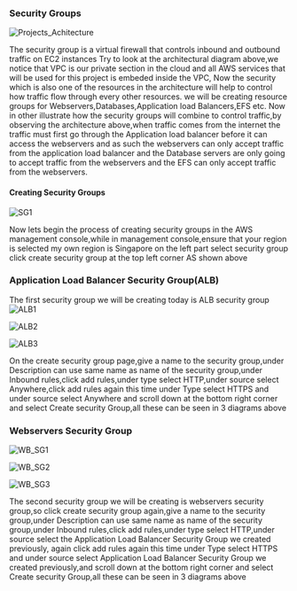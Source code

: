 ### Security Groups
![Projects_Achitecture](https://github.com/AdventureLouis/Host-a-wordpress-website-in-AWS/assets/161846069/55d1d736-910d-4019-8fb6-06b8d06d6911)

The security group is a virtual firewall that controls inbound and outbound traffic on EC2 instances
Try to look at the architectural diagram above,we notice that VPC is our private section in the cloud and all AWS services that will be used for this project is embeded inside the VPC,
Now the security which is also one of the resources in the architecture will help to control how traffic flow through every other resources.
we will be creating resource groups for  Webservers,Databases,Application load Balancers,EFS etc.
Now in other illustrate how the security groups will combine to control traffic,by observing the architecture above,when traffic comes from the internet the traffic must first go through the Application load balancer before it can access the webservers and as such the webservers can only accept traffic from the application load balancer and the Database servers are only going to accept traffic from the webservers and the EFS can only accept traffic from the webservers.

#### Creating Security Groups

![SG1](https://github.com/AdventureLouis/Host-a-wordpress-website-in-AWS/assets/161846069/f7e3cb58-f672-4459-b5eb-a40f322d122f)

Now lets begin the process of creating security groups in the AWS management console,while in management console,ensure that your region is selected my own region is Singapore
on the left part select security group click create security group at the top left corner AS shown above

### Application Load Balancer Security Group(ALB)
The first security group we will be creating today is ALB security group
![ALB1](https://github.com/AdventureLouis/Host-a-wordpress-website-in-AWS/assets/161846069/ded9654d-46ee-421f-826b-beca4e124a8a)

![ALB2](https://github.com/AdventureLouis/Host-a-wordpress-website-in-AWS/assets/161846069/1f34ed5b-8e57-41e0-8b77-1420a13cd1e7)

![ALB3](https://github.com/AdventureLouis/Host-a-wordpress-website-in-AWS/assets/161846069/1cb3a60e-9757-4faf-90cd-6d7b4749fb6e)

On the create security group page,give a name to the security group,under Description can use same name as  name of the security group,under Inbound rules,click add rules,under type
select HTTP,under source select Anywhere,click add rules again this time under Type select HTTPS and under source select Anywhere and scroll down at the bottom right corner and select Create security Group,all these can be seen in 3 diagrams above


### Webservers Security Group
![WB_SG1](https://github.com/AdventureLouis/Host-a-wordpress-website-in-AWS/assets/161846069/70ce0fea-852e-4e6e-9283-6164fc2f396f)

![WB_SG2](https://github.com/AdventureLouis/Host-a-wordpress-website-in-AWS/assets/161846069/737ffd04-b77c-4408-95fb-acf00e5d88f4)

![WB_SG3](https://github.com/AdventureLouis/Host-a-wordpress-website-in-AWS/assets/161846069/d47c6b9e-b887-4e03-b1c0-c53cf65bb535)

The second security group we will be creating is webservers security group,so click create security group again,give a name to the security group,under Description can use same name as  name of the security group,under Inbound rules,click add rules,under type select HTTP,under source select the Application Load Balancer Security Group we created previously,
again click add rules again this time under Type select HTTPS and under source select  Application Load Balancer Security Group we created previously,and scroll down at the bottom right corner and select Create security Group,all these can be seen in 3 diagrams above
